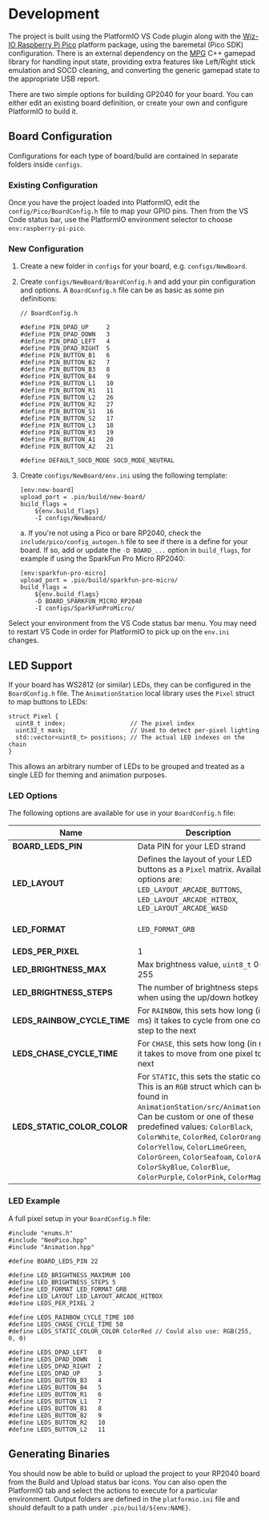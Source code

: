 # Development

The project is built using the PlatformIO VS Code plugin along with the [Wiz-IO Raspberry Pi Pico](https://github.com/Wiz-IO/wizio-pico) platform package, using the baremetal (Pico SDK) configuration. There is an external dependency on the [MPG](https://github.com/FeralAI/MPG) C++ gamepad library for handling input state, providing extra features like Left/Right stick emulation and SOCD cleaning, and converting the generic gamepad state to the appropriate USB report.

There are two simple options for building GP2040 for your board. You can either edit an existing board definition, or create your own and configure PlatformIO to build it.

## Board Configuration

Configurations for each type of board/build are contained in separate folders inside `configs`.

### Existing Configuration

Once you have the project loaded into PlatformIO, edit the `config/Pico/BoardConfig.h` file to map your GPIO pins. Then from the VS Code status bar, use the PlatformIO environment selector to choose `env:raspberry-pi-pico`.

### New Configuration

1. Create a new folder in `configs` for your board, e.g. `configs/NewBoard`.
1. Create `configs/NewBoard/BoardConfig.h` and add your pin configuration and options. A `BoardConfig.h` file can be as basic as some pin definitions:

    ```clike
    // BoardConfig.h

    #define PIN_DPAD_UP     2
    #define PIN_DPAD_DOWN   3
    #define PIN_DPAD_LEFT   4
    #define PIN_DPAD_RIGHT  5
    #define PIN_BUTTON_B1   6
    #define PIN_BUTTON_B2   7
    #define PIN_BUTTON_B3   8
    #define PIN_BUTTON_B4   9
    #define PIN_BUTTON_L1   10
    #define PIN_BUTTON_R1   11
    #define PIN_BUTTON_L2   26
    #define PIN_BUTTON_R2   27
    #define PIN_BUTTON_S1   16
    #define PIN_BUTTON_S2   17
    #define PIN_BUTTON_L3   18
    #define PIN_BUTTON_R3   19
    #define PIN_BUTTON_A1   20
    #define PIN_BUTTON_A2   21

    #define DEFAULT_SOCD_MODE SOCD_MODE_NEUTRAL
    ```

1. Create `configs/NewBoard/env.ini` using the following template:

    ```clike
    [env:new-board]
    upload_port = .pio/build/new-board/
    build_flags =
        ${env.build_flags}
        -I configs/NewBoard/
    ```

    a. If you're not using a Pico or bare RP2040, check the `include/pico/config_autogen.h` file to see if there is a define for your board. If so, add or update the `-D BOARD_...` option in `build_flags`, for example if using the SparkFun Pro Micro RP2040:

    ```clike
    [env:sparkfun-pro-micro]
    upload_port = .pio/build/sparkfun-pro-micro/
    build_flags =
        ${env.build_flags}
        -D BOARD_SPARKFUN_MICRO_RP2040
        -I configs/SparkFunProMicro/
    ```

Select your environment from the VS Code status bar menu. You may need to restart VS Code in order for PlatformIO to pick up on the `env.ini` changes.

## LED Support

If your board has WS2812 (or similar) LEDs, they can be configured in the `BoardConfig.h` file. The `AnimationStation` local library uses the `Pixel` struct to map buttons to LEDs:

```clike
struct Pixel {
  uint8_t index;                  // The pixel index
  uint32_t mask;                  // Used to detect per-pixel lighting
  std::vector<uint8_t> positions; // The actual LED indexes on the chain
}
```

This allows an arbitrary number of LEDs to be grouped and treated as a single LED for theming and animation purposes.

### LED Options

The following options are available for use in your `BoardConfig.h` file:

| Name             | Description                  | Required? |
| ---------------- | ---------------------------- | --------- |
| **BOARD_LEDS_PIN** | Data PIN for your LED strand | Yes       |
| **LED_LAYOUT** | Defines the layout of your LED buttons as a `Pixel` matrix. Available options are: `LED_LAYOUT_ARCADE_BUTTONS`, `LED_LAYOUT_ARCADE_HITBOX`, `LED_LAYOUT_ARCADE_WASD` | Yes |
| **LED_FORMAT** | `LED_FORMAT_GRB` | No, default value `LED_FORMAT_GRB` |
| **LEDS_PER_PIXEL** | 1 | Yes |
| **LED_BRIGHTNESS_MAX** | Max brightness value, `uint8_t` 0-255 | Yes |
| **LED_BRIGHTNESS_STEPS** | The number of brightness steps when using the up/down hotkey | Yes |
| **LEDS_RAINBOW_CYCLE_TIME** | For `RAINBOW`, this sets how long (in ms) it takes to cycle from one color step to the next | No |
| **LEDS_CHASE_CYCLE_TIME** | For `CHASE`, this sets how long (in ms) it takes to move from one pixel to the next | No |
| **LEDS_STATIC_COLOR_COLOR** | For `STATIC`, this sets the static color. This is an `RGB` struct which can be found in `AnimationStation/src/Animation.hpp`. Can be custom or one of these predefined values: `ColorBlack`, `ColorWhite`, `ColorRed`, `ColorOrange`, `ColorYellow`, `ColorLimeGreen`, `ColorGreen`, `ColorSeafoam`, `ColorAqua`, `ColorSkyBlue`, `ColorBlue`, `ColorPurple`, `ColorPink`, `ColorMagenta` | No |

### LED Example

A full pixel setup in your `BoardConfig.h` file:

```clike
#include "enums.h"
#include "NeoPico.hpp"
#include "Animation.hpp"

#define BOARD_LEDS_PIN 22

#define LED_BRIGHTNESS_MAXIMUM 100
#define LED_BRIGHTNESS_STEPS 5
#define LED_FORMAT LED_FORMAT_GRB
#define LED_LAYOUT LED_LAYOUT_ARCADE_HITBOX
#define LEDS_PER_PIXEL 2

#define LEDS_RAINBOW_CYCLE_TIME 100
#define LEDS_CHASE_CYCLE_TIME 50
#define LEDS_STATIC_COLOR_COLOR ColorRed // Could also use: RGB(255, 0, 0)

#define LEDS_DPAD_LEFT   0
#define LEDS_DPAD_DOWN   1
#define LEDS_DPAD_RIGHT  2
#define LEDS_DPAD_UP     3
#define LEDS_BUTTON_B3   4
#define LEDS_BUTTON_B4   5
#define LEDS_BUTTON_R1   6
#define LEDS_BUTTON_L1   7
#define LEDS_BUTTON_B1   8
#define LEDS_BUTTON_B2   9
#define LEDS_BUTTON_R2   10
#define LEDS_BUTTON_L2   11
```

## Generating Binaries

You should now be able to build or upload the project to your RP2040 board from the Build and Upload status bar icons. You can also open the PlatformIO tab and select the actions to execute for a particular environment. Output folders are defined in the `platformio.ini` file and should default to a path under `.pio/build/${env:NAME}`.
